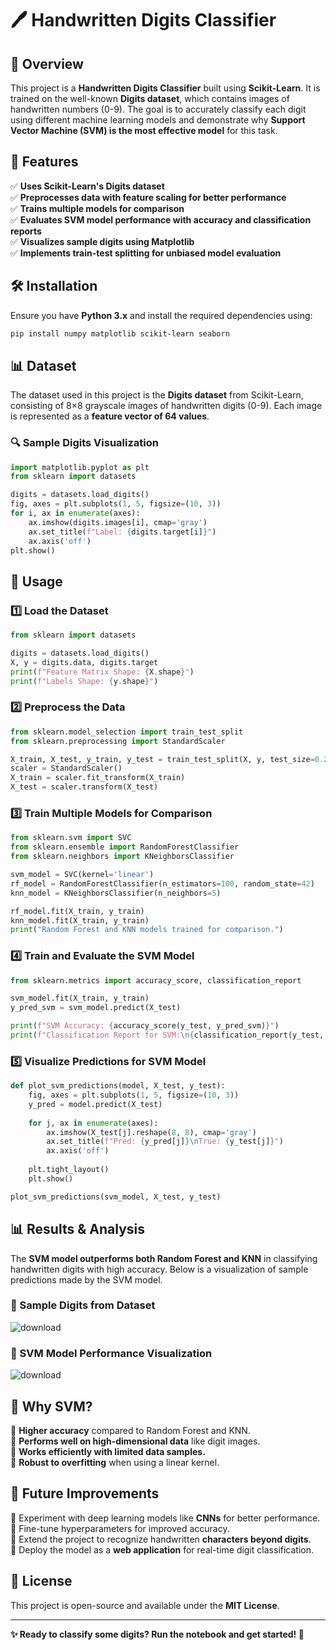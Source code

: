 # 🖊️ Handwritten Digits Classifier

## 📌 Overview

This project is a **Handwritten Digits Classifier** built using **Scikit-Learn**. It is trained on the well-known **Digits dataset**, which contains images of handwritten numbers (0-9). The goal is to accurately classify each digit using different machine learning models and demonstrate why **Support Vector Machine (SVM) is the most effective model** for this task.

## 🚀 Features

✅ **Uses Scikit-Learn's Digits dataset**\
✅ **Preprocesses data with feature scaling for better performance**\
✅ **Trains multiple models for comparison**\
✅ **Evaluates SVM model performance with accuracy and classification reports**\
✅ **Visualizes sample digits using Matplotlib**\
✅ **Implements train-test splitting for unbiased model evaluation**

## 🛠️ Installation

Ensure you have **Python 3.x** and install the required dependencies using:

```sh
pip install numpy matplotlib scikit-learn seaborn
```

## 📊 Dataset

The dataset used in this project is the **Digits dataset** from Scikit-Learn, consisting of 8×8 grayscale images of handwritten digits (0-9). Each image is represented as a **feature vector of 64 values**.

### 🔍 Sample Digits Visualization

```python
import matplotlib.pyplot as plt
from sklearn import datasets

digits = datasets.load_digits()
fig, axes = plt.subplots(1, 5, figsize=(10, 3))
for i, ax in enumerate(axes):
    ax.imshow(digits.images[i], cmap='gray')
    ax.set_title(f"Label: {digits.target[i]}")
    ax.axis('off')
plt.show()
```

## 📌 Usage

### 1️⃣ Load the Dataset

```python
from sklearn import datasets

digits = datasets.load_digits()
X, y = digits.data, digits.target
print(f"Feature Matrix Shape: {X.shape}")
print(f"Labels Shape: {y.shape}")
```

### 2️⃣ Preprocess the Data

```python
from sklearn.model_selection import train_test_split
from sklearn.preprocessing import StandardScaler

X_train, X_test, y_train, y_test = train_test_split(X, y, test_size=0.2, random_state=42)
scaler = StandardScaler()
X_train = scaler.fit_transform(X_train)
X_test = scaler.transform(X_test)
```

### 3️⃣ Train Multiple Models for Comparison

```python
from sklearn.svm import SVC
from sklearn.ensemble import RandomForestClassifier
from sklearn.neighbors import KNeighborsClassifier

svm_model = SVC(kernel='linear')
rf_model = RandomForestClassifier(n_estimators=100, random_state=42)
knn_model = KNeighborsClassifier(n_neighbors=5)

rf_model.fit(X_train, y_train)
knn_model.fit(X_train, y_train)
print("Random Forest and KNN models trained for comparison.")
```

### 4️⃣ Train and Evaluate the SVM Model

```python
from sklearn.metrics import accuracy_score, classification_report

svm_model.fit(X_train, y_train)
y_pred_svm = svm_model.predict(X_test)

print(f"SVM Accuracy: {accuracy_score(y_test, y_pred_svm)}")
print(f"Classification Report for SVM:\n{classification_report(y_test, y_pred_svm)}")
```

### 5️⃣ Visualize Predictions for SVM Model

```python
def plot_svm_predictions(model, X_test, y_test):
    fig, axes = plt.subplots(1, 5, figsize=(10, 3))
    y_pred = model.predict(X_test)
    
    for j, ax in enumerate(axes):
        ax.imshow(X_test[j].reshape(8, 8), cmap='gray')
        ax.set_title(f"Pred: {y_pred[j]}\nTrue: {y_test[j]}")
        ax.axis('off')
    
    plt.tight_layout()
    plt.show()

plot_svm_predictions(svm_model, X_test, y_test)
```

## 📊 Results & Analysis

The **SVM model outperforms both Random Forest and KNN** in classifying handwritten digits with high accuracy. Below is a visualization of sample predictions made by the SVM model.

### 🔹 Sample Digits from Dataset
![download](https://github.com/user-attachments/assets/e682165e-b1bd-42d4-bab1-af5967442ea7)

### 🔹 SVM Model Performance Visualization
![download](https://github.com/user-attachments/assets/1233cd62-50b2-4f86-b4e4-a89bad853477)

## 🤔 Why SVM?

📌 **Higher accuracy** compared to Random Forest and KNN.\
📌 **Performs well on high-dimensional data** like digit images.\
📌 **Works efficiently with limited data samples.**\
📌 **Robust to overfitting** when using a linear kernel.

## 🔮 Future Improvements

🚀 Experiment with deep learning models like **CNNs** for better performance.\
🚀 Fine-tune hyperparameters for improved accuracy.\
🚀 Extend the project to recognize handwritten **characters beyond digits**.\
🚀 Deploy the model as a **web application** for real-time digit classification.

## 📜 License

This project is open-source and available under the **MIT License**.

---

**✨ Ready to classify some digits? Run the notebook and get started! 🚀**
